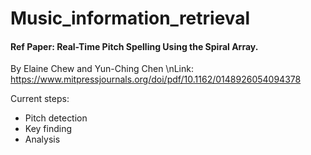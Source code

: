# Music_information_retrieval

#### Ref Paper: Real-Time Pitch Spelling Using the Spiral Array. 
By Elaine Chew and Yun-Ching Chen
\nLink: https://www.mitpressjournals.org/doi/pdf/10.1162/0148926054094378

Current steps:
- Pitch detection
- Key finding
- Analysis

